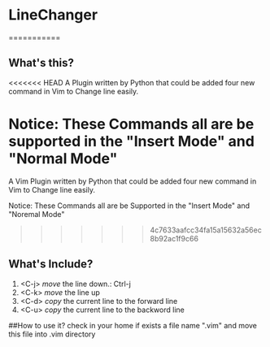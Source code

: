 
# LineChanger
===========
## What's this?
<<<<<<< HEAD
A Plugin written by Python that could be added four new command in Vim to Change line easily.

Notice: These Commands all are be supported in the "Insert Mode" and "Normal Mode"
=======
A Vim Plugin written by Python that could be added four new command in Vim to Change line easily.

Notice: These Commands all are be Supported in the "Insert Mode" and "Noremal Mode"
>>>>>>> 4c7633aafcc34fa15a15632a56ec8b92ac1f9c66

## What's Include?
1. &lt;C-j> *move* the line down.: Ctrl-j
2. &lt;C-k> *move* the line up
3. &lt;C-d> *copy* the current line to the forward line
3. &lt;C-u> *copy* the current line to the backword line

##How to use it?
check in your home if exists a file name ".vim"
and move this file into .vim directory
